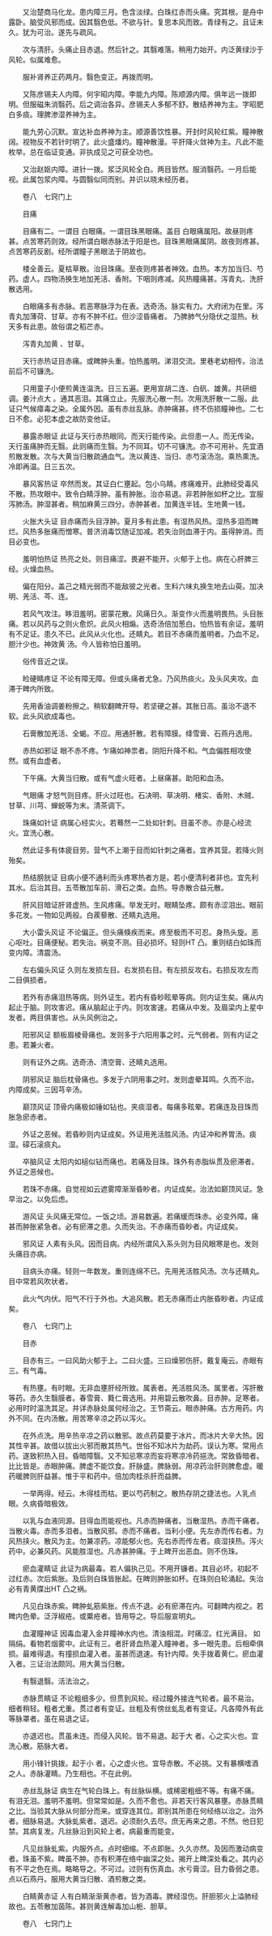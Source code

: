 <!-- { "loadSidebar": true } -->
　　又治楚商马化龙。患内障三月。色含淡绿。白珠红赤而头痛。究其根。是舟中露卧。脑受风邪而成。因其翳色低。不欲与针。复思本风而致。青绿有之。且证未久。犹为可治。遂先与疏风。

　　次与清肝。头痛止目赤退。然后针之。其翳难落。稍用力始开。内泛黄绿沙于风轮。似属难愈。

　　服补肾养正药两月。翳色变正。再拨而明。

　　又陈彦锡夫人内障。何宇昭内障。李能九内障。陈顺源内障。俱年远一拨即明。但服磁朱消翳药。后之调治各异。彦锡夫人多郁不舒。散结养神为主。字昭肥白多痰。理脾渗湿养神为主。

　　能九劳心沉默。宣达补血养神为主。顺源善饮性暴。开封时风轮红紫。瞳神散阔。视物反不若针时明了。此火盛燔灼。瞳神散漫。平肝降火敛神为主。凡此不能枚举。总在临证变通。非执成见之可获全功也。

　　又治赵妪内障。进针一拨。浆泛风轮全白。两目皆然。服消翳药。一月后能视。此属包浆内障。与圆翳似同而别。并识以晓未经历者。

　　卷八　七窍门上

　　目痛

　　目痛有二。一谓目 白眼痛。一谓目珠黑眼痛。盖目 白眼痛属阳。故昼则疼甚。点苦寒药则效。经所谓白眼赤脉法于阳是也。目珠黑眼痛属阴。故夜则疼甚。点苦寒药反剧。经所谓瞳子黑眼法于阴故也。

　　楼全善云。夏枯草散。治目珠痛。至夜则疼甚者神效。血热。本方加当归、芍药。虚人。四物汤换生地加羌活、香附。下咽则疼减。风热瞳痛甚。泻青丸、洗肝散选用。

　　白眼痛多有赤脉。若恶寒脉浮为在表。选奇汤。脉实有力。大府闭为在里。泻青丸加薄荷、甘草。亦有不肿不红。但沙涩昏痛者。 乃脾肺气分隐伏之湿热。秋天多有此患。故俗谓之稻芒赤。

　　泻青丸加黄 、甘草。

　　天行赤热证目赤痛。或睥肿头重。怕热羞明。涕泪交流。里巷老幼相传。治法前后不可镰洗。

　　只用童子小便煎黄连温洗。日三五遍。更用宣胡二连、白矾、雄黄。共研细调。姜汁点大 。通其恶泪。其痛立止。先服洗心散一剂。次用洗肝散一二服。此证只气候瘴毒之染。全属外因。虽有赤丝乱脉。赤肿痛甚。终不伤损瞳神也。二七日不愈。必犯本虚之故防变他证。

　　暴露赤眼证 此证与天行赤热眼同。而天行能传染。此但患一人。而无传染。天行虽痛肿而无翳。此则痛而生翳。为不同耳。切不可镰洗。亦不可用补。先宜酒煎散发散。次与大黄当归散疏通血气。洗以黄连、当归、赤芍滚汤泡。乘热熏洗。冷即再温。日三五次。

　　暴风客热证 卒然而发。其证白仁壅起。包小乌睛。疼痛难开。此肺经受毒风不散。热攻眼中。致令白睛浮肿。虽有肿胀。治亦易退。非若肿胀如杯之比。宜服泻肺汤。肿湿甚者。稍加麻黄三四分。赤肿甚者。加黄连半钱。生地黄一钱。

　　火胀大头证 目赤痛而头目浮肿。夏月多有此患。有湿热风热。湿热多泪而睥烂。风热多胀痛而憎寒。普济消毒饮随证加减。若失治则血滞于内。虽得肿消。而目必变也。

　　羞明怕热证 热亮之处。则目痛涩。畏避不能开。火郁于上也。病在心肝脾三经。火燥血热。

　　偏在阳分。盖己之精光弱而不能敌彼之光者。生料六味丸换生地去山萸。加决明、羌活、芩、连。

　　若风气攻注。眵泪羞明。密蒙花散。风痛日久。渐变作火而羞明畏热。头目胀痛。若以风药与之则火愈炽。此风火相煽。选奇汤倍加葱白。怕热皆有余证。羞明有不足证。患久不已。此风从火化也。还睛丸。若目不赤痛而羞明者。乃血不足。胆汁少也。神效黄 汤。今人皆称怕日羞明。

　　俗传音近之误。

　　睑硬睛疼证 不论有障无障。但或头痛者尤急。乃风热痰火。及头风夹攻。血滞于睥内所致。

　　先用香油调姜粉擦之。稍软翻睥开导。若坚硬之甚。其胀日高。虽治不退不软。此头风欲成毒也。

　　石膏散加羌活、全蝎。不应。用通肝散。若有障膜。绛雪膏、石燕丹选用。

　　赤热如邪证 眼不赤不疼。乍痛如神祟者。阴阳升降不和。气血偏胜相攻使然。或有血虚者。

　　下午痛。大黄当归散。或有气虚火旺者。上昼痛甚。助阳和血汤。

　　气眼痛 才怒气则目疼。肝火过旺也。石决明、草决明、楮实、香附、木贼、甘草、川芎、蝉蜕等为末。清茶调下。

　　珠痛如针证 病属心经实火。若蓦然一二处如针刺。目虽不赤。亦是心经流火。宜洗心散。

　　然此证多有体疲目劳。营气不上潮于目而如针刺之痛者。宜养其营。若降火则殆矣。

　　热结膀胱证 目病小便不通利而头疼寒热者方是。若小便清利者非也。宜先利其水。后治其目。五苓散加车前、滑石之类。血热。导赤散合益元散。

　　肝风目暗证肝肾虚热。生风疼痛。举发无时。眼睛坠疼。颇有赤涩泪出。眼前多花发。一物如见两般。白蒺藜散、还睛丸选用。

　　大小雷头风证 不论偏正。但头痛倏疾而来。疼至极而不可忍。身热头旋。恶心呕吐。目痛便秘。若失治。祸变不测。目必损坏。轻则HT 凸。重则结白如珠而变内障。清震汤。

　　左右偏头风证 久则左发损左目。右发损右目。有左损反攻右。右损反攻左而二目俱损者。

　　若外有赤痛泪热等病。则外证生。若内有昏眇眩晕等病。则内证生矣。痛从内起止于脑。则攻害迟。痛从脑起止于内。则攻害速。若痛从中发。及眉梁内上星中发者。两目俱害也。从头风例治之。

　　阳邪风证 额板眉棱骨痛也。发则多于六阳用事之时。元气弱者。则有内证之患。若兼火者。

　　则有证外之病。选奇汤、清空膏、还睛丸选用。

　　阴邪风证 脑后枕骨痛也。多发于六阴用事之时。发则虚晕耳鸣。久而不治。内障成矣。三因芎辛汤。

　　巅顶风证 顶骨内痛极如锤如钻也。夹痰湿者。每痛多眩晕。若痛连及目珠而胀急瘀赤者。

　　外证之恶候。若昏眇则内证成矣。外证用羌活胜风汤。内证冲和养胃汤。痰湿。礞石滚痰丸。

　　卒脑风证 太阳内如槌似钻而痛也。若痛及目珠。珠外有赤脂纵贯及瘀滞者。外证之恶候也。

　　若珠不赤痛。自觉视如云遮雾障渐渐昏眇者。内证成矣。治法如巅顶风证。急早治之。以免后虑。

　　游风证 头风痛无常位。一饭之顷。游易数遍。若痛缓而珠赤。必变外障。痛甚而肿胀紧急者。必有瘀滞之患。久而失治。不赤痛而昏眇者。内证成矣。

　　邪风证 人素有头风。因而目病。内经所谓风入系头则为目风眼寒是也。发则头痛目亦病。

　　目病头亦痛。轻则一年数发。重则连绵不已。先用羌活胜风汤。次与还睛丸。目中常若风吹状者。

　　此火气内伏。阳气不行于外也。大追风散。若无赤痛而止内胀昏眇者。内证成矣。

　　卷八　七窍门上

　　目赤

　　目赤有三。一曰风助火郁于上。二曰火盛。三曰燥邪伤肝。戴复庵云。赤眼有三。有气毒。

　　有热壅。有时眼。无非血壅肝经所致。属表者。羌活胜风汤。属里者。泻肝散等药。赤久生翳膜者。春雪膏、蕤仁膏选用。并用碧云散吹鼻。目赤肿。足寒者。必用时时温洗其足。并详赤脉处属何经治之。王节斋云。眼赤肿痛。古方用药。内外不同。在内汤散。用苦寒辛凉之药以泻火。

　　在外点洗。用辛热辛凉之药以散邪。故点药莫要于冰片。而冰片大辛大热。因其性辛甚。故借以拔出火邪而散其热气。世俗不知冰片为劫药。误认为寒。常用点药。遂致积热入目。昏暗障翳。又不知忌寒凉而妄将寒凉冷药挹洗。常致昏暗者。比比皆是。赤眼肿痛。脾虚不能饮食。肝脉盛。脾脉弱。用凉药治肝则脾愈虚。暖药暖脾则肝益甚。惟于平和药中。倍加肉桂杀肝而益脾。

　　一举两得。经云。木得桂而枯。更以芍药制之。散热存阴之捷法也。人乳点眼。久病昏暗极效。

　　以乳与血液同源。目得血而能视也。凡赤而肿痛者。当散湿热。赤而干痛者。当散火毒。赤而多泪者。当散风邪。赤而不痛者。当利小便。先左赤而传右者。为风热挟火。散风为主。勿兼凉药。凉能郁火也。先右赤而传左者。痰湿挟热。泻火药中。必兼风药。风能胜湿也。凡赤甚肿痛。于上睥开出恶血。则不伤珠。

　　瘀血灌睛证 此证为病最毒。若人偏执己见。不用开镰者。其目必坏。初起不过红赤。次后紫胀。及后则白珠皆胀起。在睥则肿胀如杯。在珠则白轮涌起。失治必有青黄牒出HT 凸之祸。

　　凡见白珠赤紫。睥肿虬筋紫胀。传点不退。必有瘀滞在内。可翻睥内视之。若睥内色晕。泛浮椒疮。或粟疮者。皆用导之。导后服宣明丸。

　　血灌瞳神证 因毒血灌入金井瞳神水内也。清浊相混。时痛涩。红光满目。 如隔绢。看物若烟雾中。此证有三。者肝肾血热灌入瞳神者。多一眼先患。后相牵俱损。最难得退。有撞损血灌入者。虽甚而退速。有针内障。失手拨着黄仁。瘀血灌入者。三证治法颇同。用大黄当归散。

　　有翳退翳。活法治之。

　　赤脉贯睛证 不论粗细多少。但贯到风轮。经过瞳外接连气轮者。最不易治。细者稍轻。粗者尤重。贯过者有变证。丝粗及有傍丝虬乱者有变证。凡各障外有此等脉罩者。虽在易退之证。

　　亦退迟也。贯虽未连。而侵入风轮。皆不易退。起于大 者。心之实火也。宜洗心散。筋脉大者。

　　用小锋针挑拨。起于小 者。心之虚火也。宜导赤散。不必挑。又有暴横嗜酒之人。赤脉灌睛。乃生相也。不在此例。

　　赤丝乱脉证 病生在气轮白珠上。有丝脉纵横。或稀密粗细不等。有痛不痛。有泪无泪。羞明不羞明。但常常如是。久而不愈也。非若天行客风暴壅。赤脉贯睛之比。当验其大脉从何部分而来。或穿连其位。即别其所患在何经络以治之。治外者。细脉易退。大脉虬紫者。退迟。必须耐久去尽。庶无再来之患。不然。他日犯禁。其病复发。凡丝脉沿到风轮上者。病最重而能变。

　　凡见丝脉虬紫。内服外点。点时细缩。不点即胀。久久亦然。及因而激动病变者。珠虽不紫。睥虽不肿。亦有积滞在络中幽深之处。揭开上睥深处看之。其内必有不平之色在焉。略略导之。不可过。过则有伤真血。水亏膏涩。目力昏弱之患。点以石燕丹。服用大黄当归散、酒煎散之类。

　　白睛黄赤证 人有白睛渐渐黄赤者。皆为酒毒。脾经湿伤。肝胆邪火上溢肺经故也。五苓散加茵陈。甚则黄连解毒加山栀、胆草。

　　卷八　七窍门上


